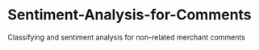 # Sentiment-Analysis-for-Comments
Classifying and sentiment analysis for non-related merchant comments
